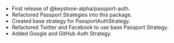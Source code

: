 - First release of @keystone-alpha/passport-auth. 
- Refactored Passport Strategies into this package. 
- Created base strategy for PassportAuthStrategy. 
- Refactored  Twitter and Facebook to use base Passport Strategy. 
- Added Google and GitHub Auth Strategy. 